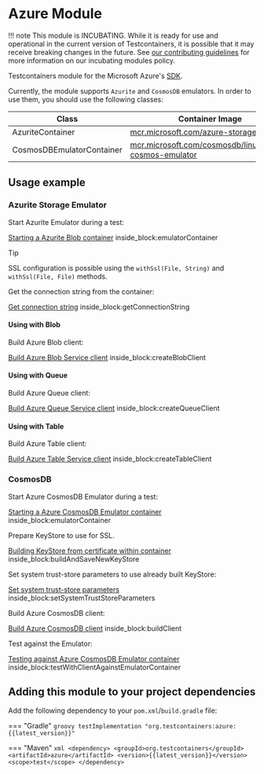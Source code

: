 # Azure Module

!!! note
This module is INCUBATING. While it is ready for use and operational in the current version of Testcontainers, it is possible that it may receive breaking changes in the future. See [our contributing guidelines](/contributing/#incubating-modules) for more information on our incubating modules policy.

Testcontainers module for the Microsoft Azure's [SDK](https://github.com/Azure/azure-sdk-for-java).

Currently, the module supports `Azurite` and `CosmosDB` emulators. In order to use them, you should use the following classes:

Class | Container Image
-|-
AzuriteContainer | [mcr.microsoft.com/azure-storage/azurite](https://github.com/microsoft/containerregistry)
CosmosDBEmulatorContainer | [mcr.microsoft.com/cosmosdb/linux/azure-cosmos-emulator](https://github.com/microsoft/containerregistry)

## Usage example

### Azurite Storage Emulator

Start Azurite Emulator during a test:

<!--codeinclude-->
[Starting a Azurite Blob container](../../modules/azure/src/test/java/org/testcontainers/azure/AzuriteContainerTest.java) inside_block:emulatorContainer
<!--/codeinclude-->

> [!TIP]
> SSL configuration is possible using the `withSsl(File, String)` and  `withSsl(File, File)` methods.

Get the connection string from the container:

<!--codeinclude-->
[Get connection string](../../modules/azure/src/test/java/org/testcontainers/azure/AzuriteContainerTest.java) inside_block:getConnectionString
<!--/codeinclude-->

#### Using with Blob

Build Azure Blob client:

<!--codeinclude-->
[Build Azure Blob Service client](../../modules/azure/src/test/java/org/testcontainers/azure/AzuriteContainerTest.java) inside_block:createBlobClient
<!--/codeinclude-->

#### Using with Queue

Build Azure Queue client:

<!--codeinclude-->
[Build Azure Queue Service client](../../modules/azure/src/test/java/org/testcontainers/azure/AzuriteContainerTest.java) inside_block:createQueueClient
<!--/codeinclude-->

#### Using with Table

Build Azure Table client:

<!--codeinclude-->
[Build Azure Table Service client](../../modules/azure/src/test/java/org/testcontainers/azure/AzuriteContainerTest.java) inside_block:createTableClient
<!--/codeinclude-->

### CosmosDB

Start Azure CosmosDB Emulator during a test:

<!--codeinclude-->
[Starting a Azure CosmosDB Emulator container](../../modules/azure/src/test/java/org/testcontainers/containers/CosmosDBEmulatorContainerTest.java) inside_block:emulatorContainer
<!--/codeinclude-->

Prepare KeyStore to use for SSL.

<!--codeinclude-->
[Building KeyStore from certificate within container](../../modules/azure/src/test/java/org/testcontainers/containers/CosmosDBEmulatorContainerTest.java) inside_block:buildAndSaveNewKeyStore
<!--/codeinclude-->

Set system trust-store parameters to use already built KeyStore:

<!--codeinclude-->
[Set system trust-store parameters](../../modules/azure/src/test/java/org/testcontainers/containers/CosmosDBEmulatorContainerTest.java) inside_block:setSystemTrustStoreParameters
<!--/codeinclude-->

Build Azure CosmosDB client:

<!--codeinclude-->
[Build Azure CosmosDB client](../../modules/azure/src/test/java/org/testcontainers/containers/CosmosDBEmulatorContainerTest.java) inside_block:buildClient
<!--/codeinclude-->

Test against the Emulator:

<!--codeinclude-->
[Testing against Azure CosmosDB Emulator container](../../modules/azure/src/test/java/org/testcontainers/containers/CosmosDBEmulatorContainerTest.java) inside_block:testWithClientAgainstEmulatorContainer
<!--/codeinclude-->

## Adding this module to your project dependencies

Add the following dependency to your `pom.xml`/`build.gradle` file:

=== "Gradle"
    ```groovy
    testImplementation "org.testcontainers:azure:{{latest_version}}"
    ```

=== "Maven"
    ```xml
    <dependency>
        <groupId>org.testcontainers</groupId>
        <artifactId>azure</artifactId>
        <version>{{latest_version}}</version>
        <scope>test</scope>
    </dependency>
    ```

